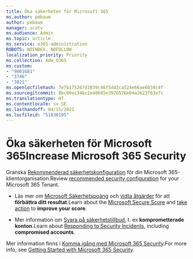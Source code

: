 ```yaml
---
title: Öka säkerheten för Microsoft 365
ms.author: pebaum
author: pebaum
manager: scotv
ms.audience: Admin
ms.topic: article
ms.service: o365-administration
ROBOTS: NOINDEX, NOFOLLOW
localization_priority: Priority
ms.collection: Adm_O365
ms.custom:
- "9001681"
- "3746"
- "3821"
ms.openlocfilehash: 7e7b175267d1839c46f5dd2ca524e66ae6034c4f
ms.sourcegitcommit: 8bc60ec34bc1e40685e3976576e04a2623f63a7c
ms.translationtype: HT
ms.contentlocale: sv-SE
ms.lasthandoff: 04/15/2021
ms.locfileid: "51830195"
---
```

# <a name="increase-microsoft-365-security"></a><span data-ttu-id="eb3fc-102">Öka säkerheten för Microsoft 365</span><span class="sxs-lookup"><span data-stu-id="eb3fc-102">Increase Microsoft 365 Security</span></span>

<span data-ttu-id="eb3fc-103">Granska [Rekommenderad säkerhetskonfiguration](https://docs.microsoft.com/microsoft-365/security/office-365-security/tenant-wide-setup-for-increased-security?view=o365-worldwide) för din Microsoft 365-klientorganisation.</span><span class="sxs-lookup"><span data-stu-id="eb3fc-103">Review [recommended security configuration](https://docs.microsoft.com/microsoft-365/security/office-365-security/tenant-wide-setup-for-increased-security?view=o365-worldwide) for your Microsoft 365 Tenant.</span></span>

- <span data-ttu-id="eb3fc-104">Läs mer om [Microsoft Säkerhetspoäng](https://docs.microsoft.com/microsoft-365/security/mtp/microsoft-secure-score?view=o365-worldwide) och [vidta åtgärder](https://docs.microsoft.com/microsoft-365/security/mtp/microsoft-secure-score?view=o365-worldwide#take-action-to-improve-your-score) för att **förbättra ditt resultat**.</span><span class="sxs-lookup"><span data-stu-id="eb3fc-104">Learn about the [Microsoft Secure Score](https://docs.microsoft.com/microsoft-365/security/mtp/microsoft-secure-score?view=o365-worldwide) and [take action](https://docs.microsoft.com/microsoft-365/security/mtp/microsoft-secure-score?view=o365-worldwide#take-action-to-improve-your-score) to **improve your score**.</span></span>

- <span data-ttu-id="eb3fc-105">Mer information om [Svara på säkerhetstillbud](https://docs.microsoft.com/microsoft-365/security/office-365-security/office365-security-incident-response-overview?view=o365-worldwide), t. ex **komprometterade konton**.</span><span class="sxs-lookup"><span data-stu-id="eb3fc-105">Learn about [Responding to Security Incidents](https://docs.microsoft.com/microsoft-365/security/office-365-security/office365-security-incident-response-overview?view=o365-worldwide), including **compromised accounts**.</span></span>

<span data-ttu-id="eb3fc-106">Mer information finns i [Komma igång med Microsoft 365 Security](https://docs.microsoft.com/microsoft-365/security/office-365-security/security-roadmap?view=o365-worldwide).</span><span class="sxs-lookup"><span data-stu-id="eb3fc-106">For more info, see [Getting Started with Microsoft 365 Security](https://docs.microsoft.com/microsoft-365/security/office-365-security/security-roadmap?view=o365-worldwide).</span></span> 
